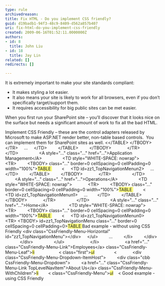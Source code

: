 ```yaml
---
type: rule
archivedreason: 
title: Fix HTML - Do you implement CSS friendly?
guid: d19badb1-94f3-48c9-8409-d562a857b407
uri: fix-html-do-you-implement-css-friendly
created: 2009-06-16T01:52:11.0000000Z
authors:
- id: 8
  title: John Liu
- id: 18
  title: Jay Lin
related: []
redirects: []

---
```


It is extremely important to make your site standards compliant:

* It makes styling a lot easier.
* It also means your site is likely to work for all browsers, even if you don’t specifically target/support them.
* It requires accessibility for big public sites can be met easier.


<!--endintro-->

When you first run your SharePoint site – you’ll discover that it looks nice on the surface but needs a significant amount of work to fix all the bad HTML.

Implement CSS Friendly – these are the control adapters released by Microsoft to make ASP.NET render better, non-table based controls.  You can implement them for SharePoint sites as well.
 &lt;&lt;/TABLE&gt;
&lt;/TBODY&gt;
    &lt;/TR&gt;
    ...
    &lt;/TD&gt;
        &lt;/TABLE&gt;
        &lt;/TBODY&gt;
            &lt;/TR&gt;
                &lt;/TD&gt;
                &lt;A style="..." class="..." href="..."&gt;Application Management&lt;/A&gt;
                &lt;TD style="WHITE-SPACE: nowrap"&gt;
            &lt;TR&gt;
        &lt;TBODY&gt;
class="..." border=0 cellSpacing=0 cellPadding=0 width="100%"&gt;<font style="background-color&#58;rgb(255, 255, 128);">TABLE </font>        &lt;
    &lt;TD id=zz1\_TopNavigationMenun2&gt;
    ...
    &lt;/TD&gt;
        &lt;/TABLE&gt;
        &lt;/TBODY&gt;
            &lt;/TR&gt;
                &lt;/TD&gt;
                &lt;A style="..." class="..." href="..."&gt;Operations&lt;/A&gt;
                &lt;TD style="WHITE-SPACE: nowrap"&gt;
            &lt;TR&gt;
        &lt;TBODY&gt;
class="..." border=0 cellSpacing=0 cellPadding=0 width="100%"&gt;<font style="background-color&#58;rgb(255, 255, 128);">TABLE </font>        &lt;
    &lt;TD id=zz1\_TopNavigationMenun1&gt;
    ...   
    &lt;/TD&gt;
        &lt;/TABLE&gt;
        &lt;/TBODY&gt;
            &lt;/TR&gt;
                &lt;/TD&gt;
                &lt;A style="..." class="..." href="..."&gt;Home&lt;/A&gt;
                &lt;TD style="WHITE-SPACE: nowrap"&gt;
            &lt;TR&gt;
        &lt;TBODY&gt;
class="..." border=0 cellSpacing=0 cellPadding=0 width="100%"&gt;<font style="background-color&#58;rgb(255, 255, 128);">TABLE </font>        &lt;
    &lt;TD id=zz1\_TopNavigationMenun0&gt;
    &lt;TR&gt;
&lt;TBODY&gt;
id=zz1\_TopNavigationMenu class="..." border=0 cellSpacing=0 cellPadding=0&gt;<font style="background-color&#58;rgb(255, 255, 128);">TABLE </font>Bad example - without using CSS Friendly &lt;div class="CssFriendly-Menu-Horizontal" id="zz1\_TopNavigationMenu"&gt;&lt;/div&gt;
    &lt;/ul&gt;
        ...
        &lt;/li&gt;
        &lt;/div&gt;
            &lt;/div&gt;
                &lt;/ul&gt;
                    &lt;/li&gt;
                    &lt;a href="..." class="CssFriendly-Menu-Link"&gt;Employees&lt;/a&gt;
class="CssFriendly-Menu-Leaf"&gt;<font style="background-color&#58;rgb(255, 255, 128);">li</font>                    &lt;
class="first"&gt;<font style="background-color&#58;rgb(255, 255, 128);">ul</font>                &lt;
            &lt;div class="CssFriendly-Menu-Dropdown-ItemHost"&gt;
        &lt;div class="cbb CssFriendly-Menu-Dropdown"&gt;
        &lt;a href="..." class="CssFriendly-Menu-Link TopLevelNavItem"&gt;About Us&lt;/a&gt;
class="CssFriendly-Menu-WithChildren"&gt;<font style="background-color&#58;rgb(255, 255, 128);">li</font>        &lt;
class="CssFriendly-Menu"&gt;<font style="background-color&#58;rgb(255, 255, 128);">ul</font>    &lt;
Good example - using CSS Friendly
